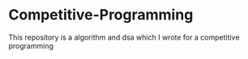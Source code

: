 # Competitive-Programming
This repository is a algorithm and dsa which I wrote for a competitive programming 
